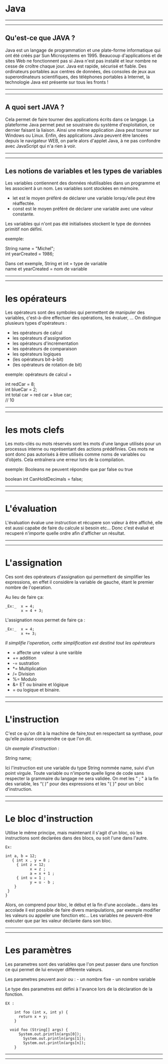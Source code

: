 # Java #

--------------------------------
--------------------------------

## Qu'est-ce que JAVA ? ##


Java est un langage de programmation et une plate-forme informatique qui ont été créés par Sun Microsystems en 1995. Beaucoup d'applications et de sites Web ne fonctionnent pas si Java n'est pas installé et leur nombre ne cesse de croître chaque jour. Java est rapide, sécurisé et fiable. Des ordinateurs portables aux centres de données, des consoles de jeux aux superordinateurs scientifiques, des téléphones portables à Internet, la technologie Java est présente sur tous les fronts ! 

--------------------------------
--------------------------------

## A quoi sert JAVA ? ##


Cela permet de faire tourner des applications écrits dans ce langage.
La plateforme Java permet peut se soustraire du système d'exploitation, ce dernier faisant la liaison.
Ainsi une même application Java peut tourner sur Windows ou Linux.
Enfin, des applications Java peuvent être lancées depuis le navigateur WEB, on parle alors d'applet Java, à ne pas confondre avec JavaScript qui n'a rien à voir.

--------------------------------
--------------------------------

## Les notions de variables et les types de variables ##


Les variables contiennent des données réutilisables dans un programme et les associent à un nom.
Les variables sont stockées en mémoire.

* let est le moyen préféré de déclarer une variable lorsqu'elle peut être réaffectée.
* const est le moyen préféré de déclarer une variable avec une valeur constante.  

Les variables qui n'ont pas été initialisées stockent le type de données primitif non défini.  

exemple:  

  String name = "Michel";  
  int yearCreated = 1986;  

  Dans cet exemple, String et int = type de variable  
  name et yearCreated = nom de variable
  
-----------------------------------------
-----------------------------------------

# les opérateurs #

Les opérateurs sont des symboles qui permettent de manipuler des variables, c'est-à-dire effectuer des opérations, les évaluer, ...
On distingue plusieurs types d'opérateurs :
* les opérateurs de calcul
* les opérateurs d'assignation
* les opérateurs d'incrémentation
* les opérateurs de comparaison
* les opérateurs logiques
* (les opérateurs bit-à-bit)
* (les opérateurs de rotation de bit)

exemple: opérateurs de calcul +  

int redCar = 8;  
int blueCar = 2;  
int total car = red car + blue car;  
// 10

------------------------------------------
------------------------------------------

# les mots clefs #

Les mots-clés ou mots réservés sont les mots d'une langue utilisés pour un processus interne ou représentant des actions prédéfinies. Ces mots ne sont donc pas autorisés à être utilisés comme noms de variables ou d’objets. Cela entraînera une erreur lors de la compilation.  

exemple: Booleans ne peuvent répondre que par false ou true  

boolean int CanHoldDecimals = false;  

------------------------------------------
------------------------------------------

# L'évaluation #

L'évaluation évalue une instruction et récupere son valeur à être affiché, elle est aussi capabe de faire du calcule si besoin etc... Donc c'est évalué et recuperé n'importe quelle ordre afin d'afficher un résultat.  

------------------------------------------
------------------------------------------

# L'assignation #

Ces sont des opérateurs d'assignation qui permettent de simplifier les expressions, en effet il considère la variable de gauche, étant le premier nombre de l'operation.

		
Au lieu de faire ça:

	_Ex:_  x = 4; 
       	   x = 4 + 3;

L'assignation nous permet de faire ça :   
	 
	_Ex:_  x = 4; 
		   x += 3;  
_Il simplifie l'operation, cette simplification est destiné tout les opérateurs_

* = affecte une valeur à une varible
* += addition  
* -= sustration  
* *= Multiplication 
* /= Division
* %= Modulo 
* &= ET ou binaire et lógique 
* = ou logique et binaire.   

-----------------------------------------------------  
-----------------------------------------------------

# L'instruction #


C'est ce qu'on dit à la machine de faire,tout en respectant sa synthase, pour qu'elle puisse comprendre ce que l'on dit. 

_Un exemple d'instruction :_

String name; 

Ici l'instruction est une variable du type String nommée name, suivi d'un point virgule. Toute variable ou n'importe quelle ligne de code sans respecter la grammaire du langage ne sera validée. On met les " ; " à la fin des variable, les “( )” pour des expressions et les "{ }" pour un bloc d'instruction.

------------------------------------------------------
------------------------------------------------------

# Le bloc d'instruction #

Utilise le même principe, mais maintenant il s'agit d'un bloc, où les instructions sont declarées dans des blocs, ou soit l'une dans l'autre.
		
    Ex:
		
    int a, b = 12;
       { int x , y = 8 ; 
         { int z = 12;
               x = z ;
               a = x + 1 ;
         { int u = 1 ;
               y = u - b ;
        }
     }
   	} 

Alors, on comprend pour bloc, le début et la fin d'une accolade... dans les accolade il est possible de faire divers manipulations, par exemple modifier les valeurs ou appeler une fonction etc... Les variables ne peuvent-être exécuter que par les valeur déclarée dans son bloc.

-----------------------------------------
-----------------------------------------

# Les paramètres #

Les parametres sont des variables que l'on peut passer dans une fonction ce qui permet de lui envoyer différente valeurs.

Les parametres peuvent avoir ou :
	- un nombre fixe
	- un nombre variable

Le type des parametres est défini à l'avance lors de la déclaration de la fonction.

	EX :

		int foo (int x, int y) {
		  return x + y;
		}

	  void foo (String[] args) {
		  System.out.println(args[0]);
			System.out.println(args[1]);
			System.out.println(args[n]);
		}

------------------------------------------
------------------------------------------
